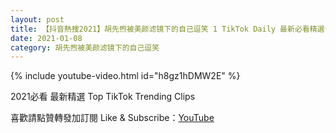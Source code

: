 ```yaml
---
layout: post
title: 【抖音熱搜2021】胡先煦被美颜滤镜下的自己逗笑 1 TikTok Daily 最新必看精選合集2021 01 08
date: 2021-01-08
category: 胡先煦被美颜滤镜下的自己逗笑
---
```


{% include youtube-video.html id="h8gz1hDMW2E" %}

2021必看 最新精選 Top TikTok Trending Clips

喜歡請點贊轉發加訂閱 Like & Subscribe：[YouTube](https://www.youtube.com/channel/UCAoR7VcanIPd04uEq_GIylA/videos)

